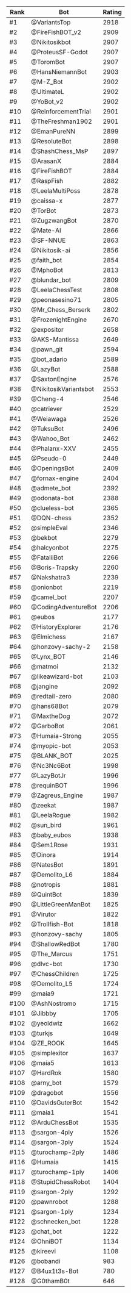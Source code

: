 Rank|Bot|Rating
---|---|---
#1|@VariantsTop|2918
#2|@FireFishBOT_v2|2909
#3|@Nikitosikbot|2907
#4|@ProteusSF-Godot|2907
#5|@ToromBot|2907
#6|@HansNiemannBot|2903
#7|@M-Z_Bot|2902
#8|@UltimateL|2902
#9|@YoBot_v2|2902
#10|@ReinforcementTrial|2901
#11|@TheFreshman1902|2901
#12|@EmanPureNN|2899
#13|@ResoluteBot|2898
#14|@ShashChess_MsP|2897
#15|@ArasanX|2884
#16|@FireFishBOT|2884
#17|@RaspFish|2882
#18|@LeelaMultiPoss|2878
#19|@caissa-x|2877
#20|@TorBot|2873
#21|@ZugzwangBot|2870
#22|@Mate-AI|2866
#23|@SF-NNUE|2863
#24|@Nikitosik-ai|2856
#25|@faith_bot|2854
#26|@MphoBot|2813
#27|@blundar_bot|2809
#28|@LeelaChessTest|2808
#29|@peonasesino71|2805
#30|@Mr_Chess_Berserk|2802
#31|@FrozenightEngine|2670
#32|@expositor|2658
#33|@AKS-Mantissa|2649
#34|@pawn_git|2594
#35|@bot_adario|2589
#36|@LazyBot|2588
#37|@SaxtonEngine|2576
#38|@NikitosikVariantsbot|2553
#39|@Cheng-4|2546
#40|@catriever|2529
#41|@Weiawaga|2526
#42|@TuksuBot|2496
#43|@Wahoo_Bot|2462
#44|@Phalanx-XXV|2455
#45|@Pseudo-0|2449
#46|@OpeningsBot|2409
#47|@fornax-engine|2404
#48|@admete_bot|2392
#49|@odonata-bot|2388
#50|@clueless-bot|2365
#51|@DQN-chess|2352
#52|@simpleEval|2346
#53|@bekbot|2279
#54|@halcyonbot|2275
#55|@FataliiBot|2266
#56|@Boris-Trapsky|2260
#57|@Nakshatra3|2239
#58|@onionbot|2219
#59|@camel_bot|2207
#60|@CodingAdventureBot|2206
#61|@eubos|2177
#62|@HistoryExplorer|2176
#63|@Elmichess|2167
#64|@honzovy-sachy-2|2158
#65|@Lynx_BOT|2146
#66|@matmoi|2132
#67|@likeawizard-bot|2103
#68|@jangine|2092
#69|@redtail-zero|2080
#70|@hans68Bot|2079
#71|@MaxtheDog|2072
#72|@GarboBot|2061
#73|@Humaia-Strong|2055
#74|@myopic-bot|2053
#75|@BLANK_BOT|2025
#76|@Nc3Nc6Bot|1998
#77|@LazyBotJr|1996
#78|@requinBOT|1996
#79|@Zagreus_Engine|1987
#80|@zeekat|1987
#81|@LeelaRogue|1982
#82|@sun_bird|1961
#83|@baby_eubos|1938
#84|@Sem1Rose|1931
#85|@Dinora|1914
#86|@NatesBot|1891
#87|@Demolito_L6|1884
#88|@notropis|1881
#89|@QuintBot|1839
#90|@LittleGreenManBot|1825
#91|@Virutor|1822
#92|@Trollfish-Bot|1818
#93|@honzovy-sachy|1805
#94|@ShallowRedBot|1780
#95|@The_Marcus|1751
#96|@dlvc-bot|1730
#97|@ChessChildren|1725
#98|@Demolito_L5|1724
#99|@maia9|1721
#100|@AshNostromo|1715
#101|@Jibbby|1705
#102|@yeoldwiz|1662
#103|@turkjs|1649
#104|@ZE_ROOK|1645
#105|@simplexitor|1637
#106|@maia5|1613
#107|@HardRok|1580
#108|@arny_bot|1579
#109|@dragobot|1556
#110|@DavidsGuterBot|1542
#111|@maia1|1541
#112|@ArduChessBot|1535
#113|@sargon-4ply|1526
#114|@sargon-3ply|1524
#115|@turochamp-2ply|1486
#116|@Humaia|1415
#117|@turochamp-1ply|1406
#118|@StupidChessRobot|1404
#119|@sargon-2ply|1292
#120|@pawnrobot|1288
#121|@sargon-1ply|1234
#122|@schnecken_bot|1228
#123|@chat_bot|1222
#124|@OhniBOT|1134
#125|@kireevi|1108
#126|@bobandi|983
#127|@B4ux1t3s-Bot|780
#128|@G0thamB0t|646
